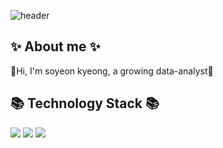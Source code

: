 ![header](https://capsule-render.vercel.app/api?type=wave&color=auto&height=300&section=header&text=print%20("Shoni")&fontSize=75)



## ✨ About me ✨
🌱Hi, I'm soyeon kyeong, a growing data-analyst🌱




## 📚 Technology Stack 📚
<img src="https://img.shields.io/badge/Python-3776AB?style=flat-square&logo=Python&logoColor=white"/>
<img src="https://img.shields.io/badge/Mysql-4479A1?style=flat-square&logo=Mysql&logoColor=white"/>
<img src="https://img.shields.io/badge/R-276DC3?style=flat-square&logo=R&logoColor=white"/>

<!--
**shoni0325/shoni0325** is a ✨ _special_ ✨ repository because its `README.md` (this file) appears on your GitHub profile.

Here are some ideas to get you started:

- 🔭 I’m currently working on ...
- 🌱 I’m currently learning ...
- 👯 I’m looking to collaborate on ...
- 🤔 I’m looking for help with ...
- 💬 Ask me about ...
- 📫 How to reach me: ...
- 😄 Pronouns: ...
- ⚡ Fun fact: ...
-->

